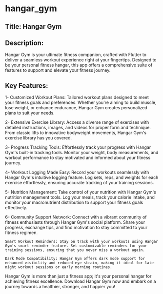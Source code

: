 # hangar_gym

## Title: Hangar Gym

## Description:
Hangar Gym is your ultimate fitness companion, crafted with Flutter to deliver a seamless workout experience right at your fingertips. Designed to be your personal fitness hangar, this app offers a comprehensive suite of features to support and elevate your fitness journey.

## Key Features:

1- Customized Workout Plans: Tailored workout plans designed to meet your fitness goals and preferences. Whether you're aiming to build muscle, lose weight, or enhance endurance, Hangar Gym creates personalized plans to suit your needs.

2- Extensive Exercise Library: Access a diverse range of exercises with detailed instructions, images, and videos for proper form and technique. From classic lifts to innovative bodyweight movements, Hangar Gym's exercise library has you covered.

3- Progress Tracking Tools: Effortlessly track your progress with Hangar Gym's built-in tracking tools. Monitor your weight, body measurements, and workout performance to stay motivated and informed about your fitness journey.

4- Workout Logging Made Easy: Record your workouts seamlessly with Hangar Gym's intuitive logging feature. Log sets, reps, and weights for each exercise effortlessly, ensuring accurate tracking of your training sessions.

5- Nutrition Management: Take control of your nutrition with Hangar Gym's nutrition management tools. Log your meals, track your calorie intake, and monitor your macronutrient distribution to support your fitness goals effectively.

6- Community Support Network: Connect with a vibrant community of fitness enthusiasts through Hangar Gym's social platform. Share your progress, exchange tips, and find motivation to stay committed to your fitness regimen.

    Smart Workout Reminders: Stay on track with your workouts using Hangar Gym's smart reminder feature. Set customizable reminders for your training sessions, ensuring that you never miss a workout again.

    Dark Mode Compatibility: Hangar Gym offers dark mode support for enhanced visibility and reduced eye strain, making it ideal for late-night workout sessions or early morning routines.

Hangar Gym is more than just a fitness app; it's your personal hangar for achieving fitness excellence. Download Hangar Gym now and embark on a journey towards a healthier, stronger, and happier you!
